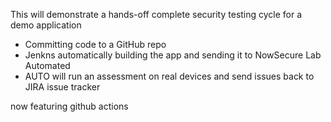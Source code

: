 This will demonstrate a hands-off complete security testing cycle for a demo application

- Committing code to a GitHub repo
- Jenkns automatically building the app and sending it to NowSecure Lab Automated
- AUTO will run an assessment on real devices and send issues back to JIRA issue tracker

now featuring github actions